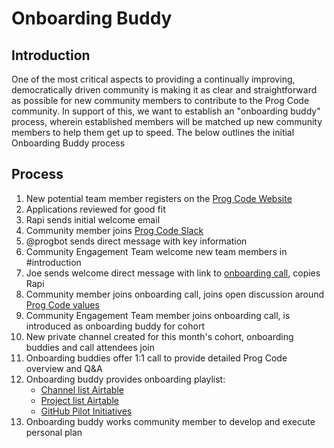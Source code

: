 # Onboarding Buddy
## Introduction

One of the most critical aspects to providing a continually improving, democratically driven community is making it as clear and straightforward as possible for new community members to contribute to the Prog Code community. In support of this, we want to establish an "onboarding buddy" process, wherein established members will be matched up new community members to help them get up to speed. The below outlines the initial Onboarding Buddy process

## Process

1. New potential team member registers on the [Prog Code Website](https://www.progcode.co/)
1. Applications reviewed for good fit
1. Rapi sends initial welcome email
1. Community member joins [Prog Code Slack](progcode.slack.com/)
1. @progbot sends direct message with key information
1. Community Engagement Team welcome new team members in #introduction
1. Joe sends welcome direct message with link to [onboarding call](https://zoom.us/meeting/register/c07b1af895b269f3cde7dc3c8da9331e), copies Rapi
1. Community member joins onboarding call, joins open discussion around [Prog Code values](https://medium.com/@joepbreslin/grassroots-tech-8676739a5960)
1. Community Engagement Team member joins onboarding call, is introduced as onboarding buddy for cohort
1. New private channel created for this month's cohort, onboarding buddies and call attendees join
1. Onboarding buddies offer 1:1 call to provide detailed Prog Code overview and Q&A
1. Onboarding buddy provides onboarding playlist: 
    * [Channel list Airtable](https://airtable.com/shruhGsBZDvAZ2YMm)
    * [Project list Airtable](https://airtable.com/shrCBvIfOadeSVRt5)
    * [GitHub Pilot Initiatives](https://github.com/ProgressiveCoders/functions/projects/1)
1. Onboarding buddy works community member to develop and execute personal plan